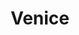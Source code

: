 ---
layout: citytemp
title: Venice
header: Venice


images:
- slideimg: /img/slideVenice1.jpg
  slidehead: Romantic
  slidetext: Venice’s gondola rides, stunning sunsets, and charming canals make it a haven for lovers.

- slideimg: /img/slideVenice2.jpg
  slidehead: Historic
  slidetext: With landmarks like Doge’s Palace and centuries-old art, Venice boasts a rich cultural heritage.

- slideimg: /img/slideVenice3.jpg
  slidehead: Unique
  slidetext: Built on water, its car-free streets and aquatic lifestyle are unlike any other city in the world.

text:
- header: Overview
  body: Venice, the enchanting city in northeastern Italy, is built on over 100 small islands connected by canals and bridges. Renowned for its unique architecture and romantic charm, Venice is a UNESCO World Heritage site. The city is car-free, with gondolas and vaporettos (water buses) serving as the main modes of transport. Famous landmarks like St. Mark’s Basilica, the Grand Canal, and the Rialto Bridge make Venice a dream destination. Known for its art, history, and Venetian masks, it’s a timeless marvel.
- header: Things to do!
  body: Venice offers unforgettable experiences. Stroll through Piazza San Marco and admire St. Mark’s Basilica. Take a gondola ride along the Grand Canal, visit the Doge’s Palace, and explore the charming islands of Murano (known for glassmaking) and Burano (famous for colorful houses). Discover art at the Peggy Guggenheim Collection and enjoy Venetian cuisine at a local trattoria. Don’t miss the Venice Carnival if visiting in February. The city is a treasure trove of history, beauty, and culture.
  
- header: Best Time For Venice!
  body: The best time to visit Venice is during spring and autumn, when the weather is mild, and the crowds are smaller. Spring brings blooming flowers and vibrant colors, while autumn offers cooler temperatures and a relaxed atmosphere. Summer is perfect for festivals like the Venice Film Festival but can be crowded. Winter, though quieter, charms with its misty canals and the magical Venice Carnival in February. Venice is captivating in every season.
  img: /img/tempVenice.jpg

hotell:
  - img:
    hotellh:
    hotellt: 
    link: 

  - img: 
    hotellh:
    hotellt: 
    link: 

  - img: 
    hotellh: 
    hotellt:
    link: 

hooh:
  - img: /img/venicehtl1.jpg
    headdd: The Gritti Palace, a Luxury Collection Hotel, Venice
    txt: Welcome to The Gritti Palace, a Luxury Collection Hotel, Venice. Experience the Grand Canal from our luxury hotel in Venice
    linko: https://www.marriott.com/en-us/hotels/vcegl-the-gritti-palace-a-luxury-collection-hotel-venice/overview/
  - img: /img/venicehtl2.jpg
    headdd: JW Marriott Venice Resort & Spa
    txt: Enchantment awaits at JW Marriott Venice Resort and Spa. Beautifully situated on the private island of Isola delle Rose in Venice, Italy, our luxury family hotel offers a lush retreat, the perfect respite from the excitement of the city. 
    linko: https://www.marriott.com/en-us/hotels/vcejw-jw-marriott-venice-resort-and-spa/overview/
  - img: /img/venicehtl3.jpg
    headdd: Aman Venice
    txt: Set in Palazzo Papadopoli, one of the city’s eight monumental palazzos on the Grand Canal, Aman Venice embodies all that is sumptuous and sensuous about La Serenissima.
    linko: https://www.aman.com/hotels/aman-venice
    

---